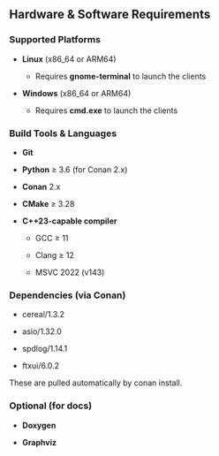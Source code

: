 ## Hardware & Software Requirements

### Supported Platforms

- **Linux** (x86_64 or ARM64)
    
    - Requires **gnome-terminal** to launch the clients
        
    
- **Windows** (x86_64 or ARM64)
    
    - Requires **cmd.exe** to launch the clients
        
    

### Build Tools & Languages

- **Git**
    
- **Python** ≥ 3.6 (for Conan 2.x)
    
- **Conan** 2.x
    
- **CMake** ≥ 3.28
    
- **C++23-capable compiler**
    
    - GCC ≥ 11
        
    - Clang ≥ 12
        
    - MSVC 2022 (v143)
        

### Dependencies (via Conan)

- cereal/1.3.2
    
- asio/1.32.0
    
- spdlog/1.14.1
    
- ftxui/6.0.2
    

These are pulled automatically by conan install.

### Optional (for docs)

- **Doxygen**
    
- **Graphviz**